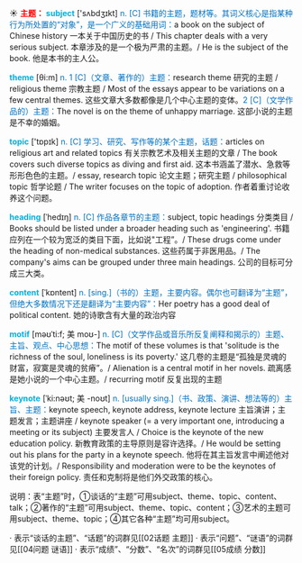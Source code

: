 ☀ <font color="red">**主题：**</font>
<font color="sky blue">**subject**</font> ['sʌbdӡɪkt] 
<font color="#0070c0">n. [C] 书籍的主题，题材等。其词义核心是指某种行为所处置的“对象”，是一个广义的基础用词：</font>a book on the subject of Chinese history 一本关于中国历史的书 / This chapter deals with a very serious subject. 本章涉及的是一个极为严肃的主题。/ He is the subject of the book. 他是本书的主人公。

<font color="sky blue">**theme**</font> [θi:m] 
<font color="#0070c0">n. 1 [C]（文章、著作的）主题：</font>research theme 研究的主题 / religious theme 宗教主题 / Most of the essays appear to be variations on a few central themes. 这些文章大多数都像是几个中心主题的变体。<font color="#0070c0">2 [C]（文学作品的）主题：</font>The novel is on the theme of unhappy marriage. 这部小说的主题是不幸的婚姻。

<font color="sky blue">**topic**</font> ['tɒpɪk] 
<font color="#0070c0">n. [C] 学习、研究、写作等的某个主题，话题：</font>articles on religious art and related topics 有关宗教艺术及相关主题的文章 / The book covers such diverse topics as diving and first aid. 这本书涵盖了潜水、急救等形形色色的主题。/ essay, research topic 论文主题；研究主题 / philosophical topic 哲学论题 / The writer focuses on the topic of adoption. 作者着重讨论收养这个问题。
           
<font color="sky blue">**heading**</font> [ˈhedɪŋ]
<font color="#0070c0">n. [C] 作品各章节的主题：</font>subject, topic headings 分类类目 / Books should be listed under a broader heading such as 'engineering'. 书籍应列在一个较为宽泛的类目下面，比如说"工程”。/ These drugs come under the heading of non-medical substances. 这些药属于非医用品。/ The company's aims can be grouped under three main headings. 公司的目标可分成三大类。

<font color="sky blue">**content**</font> [ˈkɒntent] 
<font color="#0070c0">n. [sing.]（书的）主题，主要内容。偶尔也可翻译为“主题”，但绝大多数情况下还是翻译为“主要内容”：</font>Her poetry has a good deal of political content. 她的诗歌含有大量的政治内容
                      
<font color="sky blue">**motif**</font> [məʊˈti:f; 美 moʊ-]
<font color="#0070c0">n. [C]（文学作品或音乐所反复阐释和揭示的）主题、主旨、观点、中心思想：</font>The motif of these volumes is that 'solitude is the richness of the soul, loneliness is its poverty.' 这几卷的主题是“孤独是灵魂的财富，寂寞是灵魂的贫瘠”。/ Alienation is a central motif in her novels. 疏离感是她小说的一个中心主题。/ recurring motif 反复出现的主题

<font color="sky blue">**keynote**</font> [ˈki:nəʊt; 美 -noʊt]
<font color="#0070c0">n. [usually sing.]（书、政策、演讲、想法等的）主旨、主题：</font>keynote speech, keynote address, keynote lecture 主旨演讲；主题发言；主题讲座 / keynote speaker (= a very important one, introducing a meeting or its subject) 主要发言人 / Choice is the keynote of the new education policy. 新教育政策的主导原则是容许选择。/ He would be setting out his plans for the party in a keynote speech. 他将在其主旨发言中阐述他对该党的计划。/ Responsibility and moderation were to be the keynotes of their foreign policy. 责任和克制将是他们外交政策的核心。

说明：表“主题”时，①谈话的“主题”可用subject、theme、topic、content、talk；②著作的“主题”可用subject、theme、topic、content；③艺术的主题可用subject、theme、topic；④其它各种“主题”均可用subject。

· 表示“谈话的主题”、“话题”的词群见[[02话题 主题]]
· 表示“问题”、“谜语”的词群见[[04问题 谜语]]
· 表示“成绩”、“分数”、“名次”的词群见[[05成绩 分数]]
